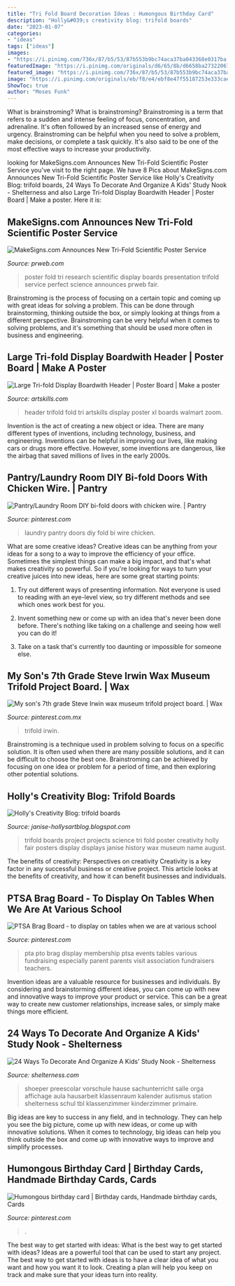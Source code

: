 ```yaml
---
title: "Tri Fold Board Decoration Ideas : Humongous Birthday Card"
description: "Holly&#039;s creativity blog: trifold boards"
date: "2023-01-07"
categories:
- "ideas"
tags: ["ideas"]
images:
- "https://i.pinimg.com/736x/87/b5/53/87b553b9bc74aca37ba043368e0317ba.jpg"
featuredImage: "https://i.pinimg.com/originals/d6/65/8b/d6658ba273220677629455c1d4578a7a.jpg"
featured_image: "https://i.pinimg.com/736x/87/b5/53/87b553b9bc74aca37ba043368e0317ba.jpg"
image: "https://i.pinimg.com/originals/eb/f8/e4/ebf8e47f55187253e333cae36de529c8.jpg"
ShowToc: true
author: "Moses Funk"
---
```



What is brainstroming?
What is brainstroming? Brainstroming is a term that refers to a sudden and intense feeling of focus, concentration, and adrenaline. It's often followed by an increased sense of energy and urgency. Brainstroming can be helpful when you need to solve a problem, make decisions, or complete a task quickly. It's also said to be one of the most effective ways to increase your productivity.

	

		
looking for MakeSigns.com Announces New Tri-Fold Scientific Poster Service you've visit to the right page. We have 8 Pics about MakeSigns.com Announces New Tri-Fold Scientific Poster Service like Holly&#039;s Creativity Blog: trifold boards, 24 Ways To Decorate And Organize A Kids&#039; Study Nook - Shelterness and also Large Tri-fold Display Boardwith Header | Poster Board | Make a poster. Here it is:
		
    
## MakeSigns.com Announces New Tri-Fold Scientific Poster Service

<img loading=lazy src="http://ww1.prweb.com/prfiles/2013/01/10/10312361/tri-fold-about.jpg" onerror="this.onerror=null;this.src='https://tse4.mm.bing.net/th?id=OIP.h8hG_UK31ycrUQxZEJ_HbgHaFZ&amp;pid=15.1';" alt="MakeSigns.com Announces New Tri-Fold Scientific Poster Service">

_Source: prweb.com_

>poster fold tri research scientific display boards presentation trifold service perfect science announces prweb fair. 

	

Brainstroming is the process of focusing on a certain topic and coming up with great ideas for solving a problem. This can be done through brainstorming, thinking outside the box, or simply looking at things from a different perspective. Brainstroming can be very helpful when it comes to solving problems, and it's something that should be used more often in business and engineering.

    
## Large Tri-fold Display Boardwith Header | Poster Board | Make A Poster

<img loading=lazy src="https://artskills.com/UploadedPosterImages/PosterProducts/Zoom/zoom-1-TrifoldwHeader.jpg" onerror="this.onerror=null;this.src='https://tse4.mm.bing.net/th?id=OIP.LxCKkJ3EXtXv596SSnL98AHaHa&amp;pid=15.1';" alt="Large Tri-fold Display Boardwith Header | Poster Board | Make a poster">

_Source: artskills.com_

>header trifold fold tri artskills display poster xl boards walmart zoom. 

	

Invention is the act of creating a new object or idea. There are many different types of inventions, including technology, business, and engineering. Inventions can be helpful in improving our lives, like making cars or drugs more effective. However, some inventions are dangerous, like the airbag that saved millions of lives in the early 2000s.

    
## Pantry/Laundry Room DIY Bi-fold Doors With Chicken Wire. | Pantry

<img loading=lazy src="https://i.pinimg.com/originals/eb/f8/e4/ebf8e47f55187253e333cae36de529c8.jpg" onerror="this.onerror=null;this.src='https://tse4.mm.bing.net/th?id=OIP.AX-X2CjP8kLZuxcNZQM0PQHaJ4&amp;pid=15.1';" alt="Pantry/Laundry Room DIY bi-fold doors with chicken wire. | Pantry">

_Source: pinterest.com_

>laundry pantry doors diy fold bi wire chicken. 

	

What are some creative ideas?
Creative ideas can be anything from your ideas for a song to a way to improve the efficiency of your office. Sometimes the simplest things can make a big impact, and that's what makes creativity so powerful. So if you're looking for ways to turn your creative juices into new ideas, here are some great starting points: 
1. Try out different ways of presenting information. Not everyone is used to reading with an eye-level view, so try different methods and see which ones work best for you.

2. Invent something new or come up with an idea that's never been done before. There's nothing like taking on a challenge and seeing how well you can do it!

3. Take on a task that's currently too daunting or impossible for someone else.

    
## My Son&#039;s 7th Grade Steve Irwin Wax Museum Trifold Project Board. | Wax

<img loading=lazy src="https://i.pinimg.com/originals/d6/65/8b/d6658ba273220677629455c1d4578a7a.jpg" onerror="this.onerror=null;this.src='https://tse1.mm.bing.net/th?id=OIP.KSp7x3KLc6iVsq8BHgJ-WgHaJ4&amp;pid=15.1';" alt="My son&#039;s 7th grade Steve Irwin wax museum trifold project board. | Wax">

_Source: pinterest.com.mx_

>trifold irwin. 

	

Brainstroming is a technique used in problem solving to focus on a specific solution. It is often used when there are many possible solutions, and it can be difficult to choose the best one. Brainstroming can be achieved by focusing on one idea or problem for a period of time, and then exploring other potential solutions.

    
## Holly&#039;s Creativity Blog: Trifold Boards

<img loading=lazy src="http://4.bp.blogspot.com/-VxV9CSQOvds/Ug1T4R6X2OI/AAAAAAAAApY/1m491PTjA5M/s640/P1100352.JPG" onerror="this.onerror=null;this.src='https://tse3.mm.bing.net/th?id=OIP.eiIxal-rTRUCwIUjwd_WWgHaE8&amp;pid=15.1';" alt="Holly&#039;s Creativity Blog: trifold boards">

_Source: janise-hollysartblog.blogspot.com_

>trifold boards project projects science tri fold poster creativity holly fair posters display displays janise history wax museum name august. 

	

The benefits of creativity: Perspectives on creativity
Creativity is a key factor in any successful business or creative project. This article looks at the benefits of creativity, and how it can benefit businesses and individuals.

    
## PTSA Brag Board - To Display On Tables When We Are At Various School

<img loading=lazy src="https://i.pinimg.com/736x/87/b5/53/87b553b9bc74aca37ba043368e0317ba.jpg" onerror="this.onerror=null;this.src='https://tse2.mm.bing.net/th?id=OIP.tE5h2jsdvyBSDJrzYvsISwHaJ3&amp;pid=15.1';" alt="PTSA Brag Board - to display on tables when we are at various school">

_Source: pinterest.com_

>pta pto brag display membership ptsa events tables various fundraising especially parent parents visit association fundraisers teachers. 

	

Invention ideas are a valuable resource for businesses and individuals. By considering and brainstorming different ideas, you can come up with new and innovative ways to improve your product or service. This can be a great way to create new customer relationships, increase sales, or simply make things more efficient.

    
## 24 Ways To Decorate And Organize A Kids&#039; Study Nook - Shelterness

<img loading=lazy src="https://i.shelterness.com/2016/08/25-tri-fold-board-for-kids-space.jpg" onerror="this.onerror=null;this.src='https://tse1.mm.bing.net/th?id=OIP.AvOKKzdop0EcBVns0KegWAHaLG&amp;pid=15.1';" alt="24 Ways To Decorate And Organize A Kids&#039; Study Nook - Shelterness">

_Source: shelterness.com_

>shoeper preescolar vorschule hause sachunterricht salle orga affichage aula hausarbeit klassenraum kalender autismus station shelterness schul tbl klassenzimmer kinderzimmer primaire. 

	

Big ideas are key to success in any field, and in technology. They can help you see the big picture, come up with new ideas, or come up with innovative solutions. When it comes to technology, big ideas can help you think outside the box and come up with innovative ways to improve and simplify processes.

    
## Humongous Birthday Card | Birthday Cards, Handmade Birthday Cards, Cards

<img loading=lazy src="https://i.pinimg.com/736x/73/76/ab/7376ab10e80c2dcb8b0d679196ff49fc.jpg" onerror="this.onerror=null;this.src='https://tse3.mm.bing.net/th?id=OIP.LqeTaxDCae4D4ThNgjDUnQHaJ3&amp;pid=15.1';" alt="Humongous birthday card | Birthday cards, Handmade birthday cards, Cards">

_Source: pinterest.com_

>. 

	

The best way to get started with ideas: What is the best way to get started with ideas?
Ideas are a powerful tool that can be used to start any project. The best way to get started with ideas is to have a clear idea of what you want and how you want it to look. Creating a plan will help you keep on track and make sure that your ideas turn into reality.

